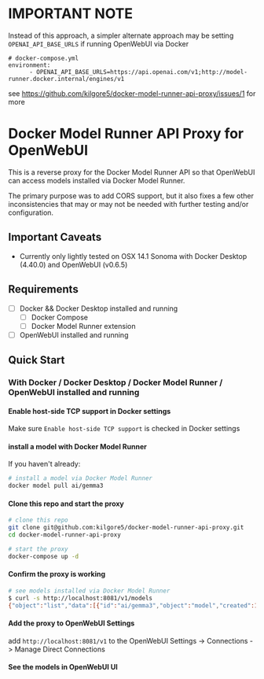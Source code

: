 # IMPORTANT NOTE

Instead of this approach, a simpler alternate approach may be setting `OPENAI_API_BASE_URLS` if running
OpenWebUI via Docker

```
# docker-compose.yml
environment:
      - OPENAI_API_BASE_URLS=https://api.openai.com/v1;http://model-runner.docker.internal/engines/v1
```

see https://github.com/kilgore5/docker-model-runner-api-proxy/issues/1 for more

# Docker Model Runner API Proxy for OpenWebUI

This is a reverse proxy for the Docker Model Runner API so that OpenWebUI can access models installed via Docker Model Runner.

The primary purpose was to add CORS support, but it also fixes a few other inconsistencies that may or may not be needed with further testing and/or configuration.

## Important Caveats

- Currently only lightly tested on OSX 14.1 Sonoma with Docker Desktop (4.40.0) and OpenWebUI (v0.6.5)

## Requirements

- [ ] Docker && Docker Desktop installed and running
  - [ ] Docker Compose
  - [ ] Docker Model Runner extension
- [ ] OpenWebUI installed and running

## Quick Start

### With Docker / Docker Desktop / Docker Model Runner / OpenWebUI installed and running

#### Enable host-side TCP support in Docker settings

Make sure `Enable host-side TCP support` is checked in Docker settings

#### install a model with Docker Model Runner

If you haven't already:

```bash
# install a model via Docker Model Runner
docker model pull ai/gemma3
```

#### Clone this repo and start the proxy

```bash
# clone this repo
git clone git@github.com:kilgore5/docker-model-runner-api-proxy.git
cd docker-model-runner-api-proxy

# start the proxy
docker-compose up -d
```

#### Confirm the proxy is working

```bash
# see models installed via Docker Model Runner
$ curl -s http://localhost:8081/v1/models
{"object":"list","data":[{"id":"ai/gemma3","object":"model","created":1742979452,"owned_by":"docker"}]}
```

#### Add the proxy to OpenWebUI Settings

add `http://localhost:8081/v1` to the OpenWebUI Settings -> Connections -> Manage Direct Connections

#### See the models in OpenWebUI UI
